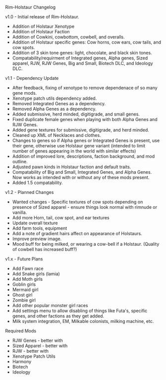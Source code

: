 Rim-Holstaur Changelog

v1.0 - Initial release of Rim-Holstaur.
- Addition of Holstaur Xenotype
- Addition of Holstaur Faction
- Addition of Cowkini, cowbottom, cowbell, and overalls.
- Addition of Holstaur specific genes: Cow horns, cow ears, cow tails, and cow spots.
- Addition of 3 skin tone genes: light, chocolate, and black skin tones.
- Compatability/requirment of Integrated genes, Alpha genes, Sized apparel, RJW, RJW Genes, Big and Small, Biotech DLC, and Ideology DLC.


v1.1 - Dependency Update
- After feedback, fixing of xenotype to remove dependenace of so many gene mods. 
- Xenotype patch utils dependency added.
- Removed Integrated Genes as a dependency.
- Removed Alpha Genes as a dependency.
- Added submissive, herd minded, digitigrade, and small genes.
- Fixed duplicate female genes when playing with both Alpha Genes and RJW Genes.
- Added gene textures for submissive, digitigrade, and herd minded.
- Cleaned up XML of Necklaces and clothes.
- Changes to genes so if Alpha genes or Integrated Genes is present, use their gene, otherwise use Holstaur gene variant (intended to limit number of genes appearing in the world with similar effects)
- Addition of improved lore, descriptions, faction background, and mod outline.
- Adjusted pawn kinds in Holstaur faction and default traits.
- Compatability of Big and Small, Integrated Genes, and Alpha Genes. Now works as intended with or without any of these mods present.
- Added 1.5 compatability.


v1.2 - Planned Changes
- Wanted changes - Specific textures of cow spots depending on presence of Sized apparel - ensure things look normal with rimnude or vanilla.
- Add more Horn, tail, cow spot, and ear textures
- Update overall texture
- Add farm tools, equipment
- Add a note of gradient hairs affect on appearance of Holstaurs.
- Improve preview image.
- Mood buff for being milked, or wearing a cow-bell if a Holstaur. (Quality of cowbell has increased buff?)


v1.x - Future Plans
- Add Fawn race
- Add Snake girls (lamia)
- Add Moth girls
- Goblin girls
- Mermaid girl
- Ghost girl
- Zombie girl
- Add other popular monster girl races
- Add settings menu to allow disabling of things like Futa's, specific genes, and other factions as they get added.
- Milk system integration, EM, Milkable colonists, milking machine, etc.


Required Mods
- RJW Genes - better with
- Sized Apparel - better with
- RJW - better with
- Xenotype Patch Utils
- Harmony
- Biotech
- Ideology

